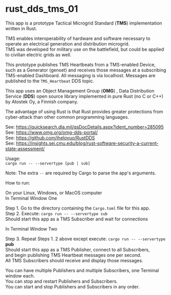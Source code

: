 # rust_dds_tms_01
This app is a prototype Tactical Microgrid Standard (**TMS**) implementation written in Rust.  

TMS enables interoperability of hardware and software necessary to operate an electrical generation and distribution microgrid.  
TMS was developed for military use on the battlefield, but could be applied to civilian electric grids as well.

This prototype publishes TMS Heartbeats from a TMS-enabled Device, such as a Generator (genset) and receives those messages at a subscribing TMS-enabled Dashboard. All messaging is via localhost. Messages are published to the `TMS_Heartbeat` DDS topic.

This app uses an Object Management Group (**OMG**) , Data Distribution Service (**DDS**) open source library implemented in pure Rust (no C or C++) by Atostek Oy, a Finnish company.  

The advantage of using Rust is that Rust provides greater protections from cyber-attack than other common programming languages.  

See: https://quicksearch.dla.mil/qsDocDetails.aspx?ident_number=285095  
See: https://www.omg.org/omg-dds-portal/  
See: https://github.com/jhelovuo/RustDDS  
See: https://insights.sei.cmu.edu/blog/rust-software-security-a-current-state-assessment/  

Usage:  
  `cargo run -- --servertype [pub | sub]`  

Note: The extra `--` are required by Cargo to parse the app's arguments.  

How to run:  
 
On your Linux, Windows, or MacOS computer  
In Terminal Window One  

Step 1. Go to the directory containing the `Cargo.toml` file for this app.  
Step 2. Execute: `cargo run -- --servertype sub`  
        Should start this app as a TMS Subscriber and wait for connections  
 
In Terminal Window Two  
 
Step 3. Repeat Steps 1. 2 above except execute: `cargo run -- --servertype` **pub**    
        Should start this app as a TMS Publisher, connect to all Subscribers,  
        and begin publishing TMS Heartbeat messages one per second.  
        All TMS Subscribers should receive and display those messages.  

You can have multiple Publishers and multiple Subscribers, one Terminal window each.  
You can stop and restart Publishers and Subscribers.  
You can start and stop Publishers and Subscribers in any order.  

